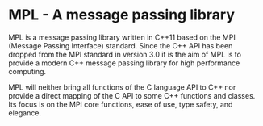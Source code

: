 # MPL - A message passing library

MPL is a message passing library written in C++11 based on the MPI 
(Message Passing Interface) standard.  Since the C++ API has been dropped 
from the MPI standard in version 3.0 it is the aim of MPL is to provide a 
modern C++ message passing library for high performance computing.

MPL will neither bring all functions of the C language API to C++ nor 
provide a direct mapping of the C API to some C++ functions and classes. 
Its focus is on the MPI core functions, ease of use, type safety, and 
elegance.

